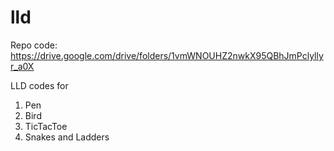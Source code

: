 # lld

Repo code: https://drive.google.com/drive/folders/1vmWNOUHZ2nwkX95QBhJmPclyllyr_a0X

LLD codes for
  1. Pen
  2. Bird
  3. TicTacToe
  4. Snakes and Ladders
    

